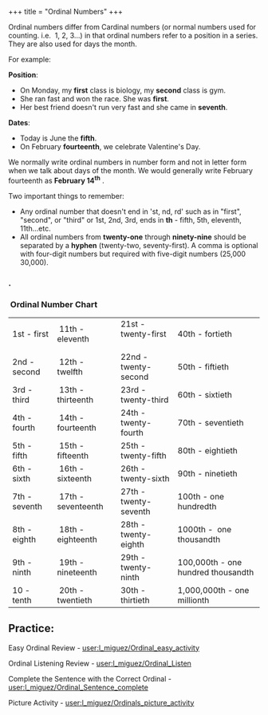 +++
title = "Ordinal Numbers"
+++

Ordinal numbers differ from Cardinal numbers (or normal numbers used for
counting. i.e.  1, 2, 3…) in that ordinal numbers refer to a position in
a series. They are also used for days the month.

For example: 

**Position**:

  - On Monday, my **first** class is biology, my **second** class is
    gym.
  - She ran fast and won the race. She was **first**.
  - Her best friend doesn't run very fast and she came in **seventh**.

**Dates**:

  - Today is June the **fifth**.
  - On February **fourteenth**, we celebrate Valentine's Day.

We normally write ordinal numbers in number form and not in letter form
when we talk about days of the month. We would generally write February
fourteenth as **February 14<sup>th</sup>** .

Two important things to remember:

  - Any ordinal number that doesn't end in 'st, nd, rd' such as in
    "first", "second", or "third" or 1st, 2nd, 3rd, ends in **th** -
    fifth, 5th, eleventh, 11th...etc.
  - All ordinal numbers from **twenty-one** through **ninety-nine**
    should be separated by a **hyphen** (twenty-two, seventy-first). A
    comma is optional with four-digit numbers but required with
    five-digit numbers (25,000   30,000).

### .

###  Ordinal Number Chart

<table>
<tbody>
<tr class="odd">
<td>1st - first</td>
<td> 11th - eleventh </td>
<td>21st - twenty-first    </td>
<td><p>40th - fortieth</p></td>
</tr>
<tr class="even">
<td>2nd -second</td>
<td> 12th - twelfth </td>
<td>22nd -twenty-second</td>
<td>50th - fiftieth</td>
</tr>
<tr class="odd">
<td>3rd - third</td>
<td> 13th - thirteenth</td>
<td>23rd - twenty-third</td>
<td>60th - sixtieth</td>
</tr>
<tr class="even">
<td>4th - fourth</td>
<td> 14th - fourteenth</td>
<td>24th - twenty-fourth</td>
<td>70th - seventieth</td>
</tr>
<tr class="odd">
<td>5th - fifth</td>
<td> 15th - fifteenth</td>
<td>25th - twenty-fifth</td>
<td>80th - eightieth</td>
</tr>
<tr class="even">
<td>6th - sixth</td>
<td> 16th - sixteenth</td>
<td>26th - twenty-sixth</td>
<td>90th - ninetieth</td>
</tr>
<tr class="odd">
<td>7th - seventh</td>
<td> 17th - seventeenth</td>
<td>27th - twenty-seventh</td>
<td>100th - one hundredth</td>
</tr>
<tr class="even">
<td>8th - eighth</td>
<td> 18th - eighteenth</td>
<td>28th - twenty-eighth</td>
<td>1000th -  one thousandth</td>
</tr>
<tr class="odd">
<td>9th - ninth</td>
<td> 19th - nineteenth</td>
<td>29th - twenty-ninth </td>
<td>100,000th - one hundred thousandth</td>
</tr>
<tr class="even">
<td>10 - tenth</td>
<td> 20th - twentieth</td>
<td>30th - thirtieth</td>
<td>1,000,000th - one millionth</td>
</tr>
</tbody>
</table>

## Practice:

Easy Ordinal Review -
[user:l\_miguez/Ordinal\_easy\_activity](https://wikiotics.org/user/l_miguez/Ordinal_easy_activity)

Ordinal Listening Review -
[user:l\_miguez/Ordinal\_Listen](https://wikiotics.org/user/l_miguez/Ordinal_Listen)

Complete the Sentence with the Correct Ordinal -
[user:l\_miguez/Ordinal\_Sentence\_complete](https://wikiotics.org/user/l_miguez/Ordinal_Sentence_complete)

Picture Activity -
[user:l\_miguez/Ordinals\_picture\_activity](https://wikiotics.org/user/l_miguez/Ordinals_picture_activity)
